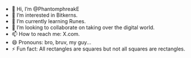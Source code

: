 - 👋 Hi, I’m @PhantomphreakE
- 👀 I’m interested in Bitkerns.
- 🌱 I’m currently learning Runes.
- 💞️ I’m looking to collaborate on taking over the digital world.
- 📫 How to reach me: X.com.
- 😄 Pronouns: bro, bruv, my guy...
- ⚡ Fun fact: All rectangles are squares but not all squares are rectangles.

<!---
PhantomphreakE/PhantomphreakE is a ✨ special ✨ repository because its `README.md` (this file) appears on your GitHub profile.
You can click the Preview link to take a look at your changes.
--->
